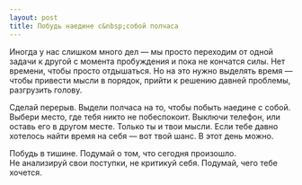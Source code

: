 ```yaml
---
layout: post
title: Побудь наедине с&nbsp;собой полчаса
---
```


Иногда у нас слишком много дел — мы просто переходим от одной задачи к другой с момента пробуждения и пока не кончатся силы. Нет времени, чтобы просто отдышаться. Но на это нужно выделять время — чтобы привести мысли в порядок, прийти к решению давней проблемы, разгрузить голову.

Сделай перерыв. Выдели полчаса на то, чтобы побыть наедине с собой. Выбери место, где тебя никто не побеспокоит. Выключи телефон, или оставь его в другом месте. Только ты и твои мысли. Если тебе давно хотелось найти время на себя — вот твой шанс. В этот день можно.

Побудь в тишине. Подумай о том, что сегодня произошло. Не анализируй свои поступки, не критикуй себя. Подумай, чего тебе хочется.
